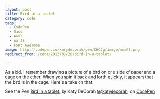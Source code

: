 ```yaml
---
layout: post
title: Bird in a tablet
category: code
tags:
  - CodePen
  - Sass
  - Haml
  - no JS
  - Font Awesome
image: http://codepen.io/katydecorah/pen/DHCJg/image/small.png
redirect_from: /code/2013/08/28/bird-in-a-tablet/

---
```



As a kid, I remember drawing a picture of a bird on one side of paper and a cage on the other. When you spin it back and forth quickly, it appears that the bird is in the cage. Here's a take on that.

<p data-height="500" data-theme-id="97" data-slug-hash="DHCJg" data-user="katydecorah" data-default-tab="result" class='codepen'>See the Pen <a href='http://codepen.io/katydecorah/pen/DHCJg'>Bird in a tablet.</a> by Katy DeCorah (<a href='http://codepen.io/katydecorah'>@katydecorah</a>) on <a href='http://codepen.io'>CodePen</a></p>
